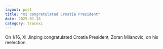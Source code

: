 ```yaml
---
layout: post
title: "Xi congratulated Croatia President"
date: 2025-01-18
category: tracexi
---
```


On 1/16, Xi Jinping congratulated Croatia President, Zoran Milanovic, on his reelection.
